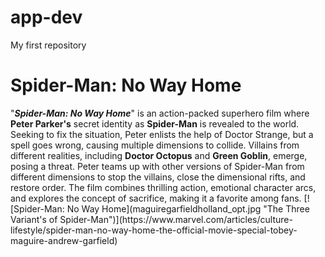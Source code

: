 # app-dev
My first repository 
<h1>Spider-Man: No Way Home</h1>
"<em><strong>Spider-Man: No Way Home</strong></em>" is an action-packed superhero film where <strong>Peter Parker's</strong> secret identity as <strong>Spider-Man</strong> is revealed to the world. Seeking to fix the situation, Peter enlists the help of Doctor Strange, but a spell goes wrong, causing multiple dimensions to collide. Villains from different realities, including <strong>Doctor Octopus</strong> and <strong>Green Goblin</strong>, emerge, posing a threat. Peter teams up with other versions of Spider-Man from different dimensions to stop the villains, close the dimensional rifts, and restore order. The film combines thrilling action, emotional character arcs, and explores the concept of sacrifice, making it a favorite among fans.
[![Spider-Man: No Way Home](maguiregarfieldholland_opt.jpg "The Three Variant's of Spider-Man")](https://www.marvel.com/articles/culture-lifestyle/spider-man-no-way-home-the-official-movie-special-tobey-maguire-andrew-garfield)
